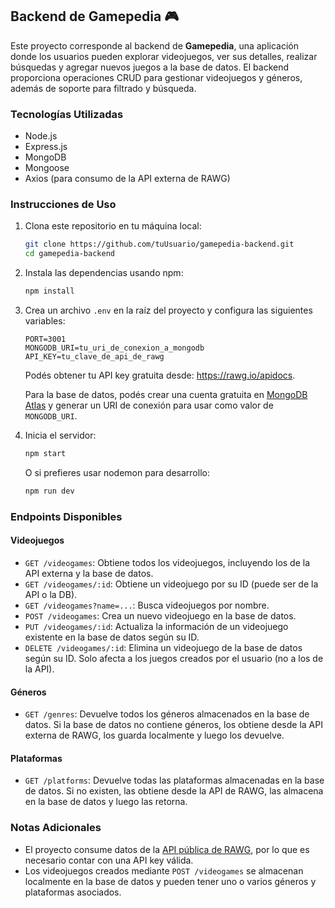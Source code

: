 ## Backend de Gamepedia 🎮

Este proyecto corresponde al backend de **Gamepedia**, una aplicación donde los usuarios pueden explorar videojuegos, ver sus detalles, realizar búsquedas y agregar nuevos juegos a la base de datos. El backend proporciona operaciones CRUD para gestionar videojuegos y géneros, además de soporte para filtrado y búsqueda.

### Tecnologías Utilizadas

- Node.js
- Express.js
- MongoDB
- Mongoose
- Axios (para consumo de la API externa de RAWG)

### Instrucciones de Uso

1. Clona este repositorio en tu máquina local:

   ```bash
   git clone https://github.com/tuUsuario/gamepedia-backend.git
   cd gamepedia-backend
   ```

2. Instala las dependencias usando npm:

   ```bash
   npm install
   ```

3. Crea un archivo `.env` en la raíz del proyecto y configura las siguientes variables:

   ```env
   PORT=3001
   MONGODB_URI=tu_uri_de_conexion_a_mongodb
   API_KEY=tu_clave_de_api_de_rawg
   ```

   Podés obtener tu API key gratuita desde: https://rawg.io/apidocs.

   Para la base de datos, podés crear una cuenta gratuita en [MongoDB Atlas](https://www.mongodb.com/products/platform/atlas-database) y generar un URI de conexión para usar como valor de `MONGODB_URI`.

5. Inicia el servidor:

   ```bash
   npm start
   ```

   O si prefieres usar nodemon para desarrollo:

   ```bash
   npm run dev
   ```

### Endpoints Disponibles

#### Videojuegos

- `GET /videogames`: Obtiene todos los videojuegos, incluyendo los de la API externa y la base de datos.
- `GET /videogames/:id`: Obtiene un videojuego por su ID (puede ser de la API o la DB).
- `GET /videogames?name=...`: Busca videojuegos por nombre.
- `POST /videogames`: Crea un nuevo videojuego en la base de datos.
- `PUT /videogames/:id`: Actualiza la información de un videojuego existente en la base de datos según su ID.
- `DELETE /videogames/:id`: Elimina un videojuego de la base de datos según su ID. Solo afecta a los juegos creados por el usuario (no a los de la API).

#### Géneros

- `GET /genres`: Devuelve todos los géneros almacenados en la base de datos.
Si la base de datos no contiene géneros, los obtiene desde la API externa de RAWG, los guarda localmente y luego los devuelve.

#### Plataformas

- `GET /platforms`: Devuelve todas las plataformas almacenadas en la base de datos.
Si no existen, las obtiene desde la API de RAWG, las almacena en la base de datos y luego las retorna.

### Notas Adicionales

- El proyecto consume datos de la [API pública de RAWG](https://rawg.io/apidocs), por lo que es necesario contar con una API key válida.
- Los videojuegos creados mediante `POST /videogames` se almacenan localmente en la base de datos y pueden tener uno o varios géneros y plataformas asociados.
